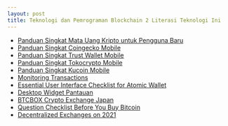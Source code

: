 ```yaml
---
layout: post
title: Teknologi dan Pemrograman Blockchain 2 Literasi Teknologi Ini
---
```

<ul>
  <li><a href="https://0fajarpurnama0.github.io/cryptocurrency/2021/05/04/panduan-singkat-kripto.html">Panduan Singkat Mata Uang Kripto untuk Pengguna Baru</a></li>
  <li><a href="https://0fajarpurnama0.github.io/cryptocurrency/2021/05/06/panduan-singkat-coingecko-mobile.html">Panduan Singkat Coingecko Mobile</a></li>
  <li><a href="https://0fajarpurnama0.github.io/cryptocurrency/2021/05/08/panduan-singkat-trust-wallet-mobile.html">
Panduan Singkat Trust Wallet Mobile</a></li>
  <li><a href="https://0fajarpurnama0.github.io/cryptocurrency/2021/05/10/panduan-singkat-tokocrypto-mobile.html">Panduan Singkat Tokocrypto Mobile</a></li>
  <li><a href="https://0fajarpurnama0.github.io/cryptocurrency/2021/05/12/panduan-singkat-kucoin-mobile.html">Panduan Singkat Kucoin Mobile</a></li>
  <li><a href="https://0fajarpurnama0.github.io/cryptocurrency/2022/03/07/freedom-transparency-crypto-ukraine-donation.html">Monitoring Transactions</a></li>
  <li><a href="https://0fajarpurnama0.github.io/cryptocurrency/2020/06/15/essential-checklist-atomic-wallet.html">Essential User Interface Checklist for Atomic Wallet</a></li>
  <li><a href="https://0fajarpurnama0.github.io/cryptocurrency/2020/04/06/desktop-widget-pantauan-investasi.html">Desktop Widget Pantauan</a></li>
  <li><a href="https://0fajarpurnama0.github.io/cryptocurrency/2020/03/07/btcbox-crypto-trading-platform.html">BTCBOX Crypto Exchange Japan</a></li>
  <li><a href="https://0fajarpurnama0.github.io/cryptocurrency/2020/03/14/before-buying-bitcoin.html">Question Checklist Before You Buy Bitcoin</a></li>
  <li><a href="https://0fajarpurnama0.github.io/cryptocurrency/2021/03/08/early-2021-dex-outside-ethereum-affordable-fees.html">Decentralized Exchanges on 2021</a></li>
</ul>
